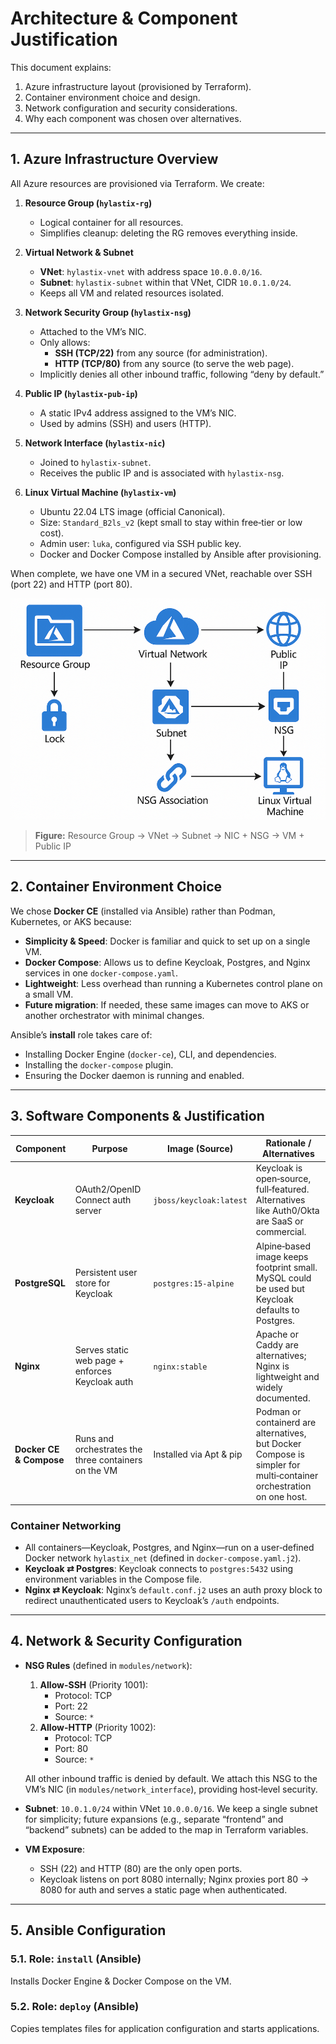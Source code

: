 
# Architecture & Component Justification

This document explains:

1. Azure infrastructure layout (provisioned by Terraform).
2. Container environment choice and design.
3. Network configuration and security considerations.
4. Why each component was chosen over alternatives.

---

## 1. Azure Infrastructure Overview

All Azure resources are provisioned via Terraform. We create:

1. **Resource Group (`hylastix-rg`)**
   - Logical container for all resources.
   - Simplifies cleanup: deleting the RG removes everything inside.

2. **Virtual Network & Subnet**
   - **VNet**: `hylastix-vnet` with address space `10.0.0.0/16`.
   - **Subnet**: `hylastix-subnet` within that VNet, CIDR `10.0.1.0/24`.
   - Keeps all VM and related resources isolated.

3. **Network Security Group (`hylastix-nsg`)**
   - Attached to the VM’s NIC.
   - Only allows:
     - **SSH (TCP/22)** from any source (for administration).
     - **HTTP (TCP/80)** from any source (to serve the web page).
   - Implicitly denies all other inbound traffic, following “deny by default.”

4. **Public IP (`hylastix-pub-ip`)**
   - A static IPv4 address assigned to the VM’s NIC.
   - Used by admins (SSH) and users (HTTP).

5. **Network Interface (`hylastix-nic`)**
   - Joined to `hylastix-subnet`.
   - Receives the public IP and is associated with `hylastix-nsg`.

6. **Linux Virtual Machine (`hylastix-vm`)**
   - Ubuntu 22.04 LTS image (official Canonical).
   - Size: `Standard_B2ls_v2` (kept small to stay within free‐tier or low cost).
   - Admin user: `luka`, configured via SSH public key.
   - Docker and Docker Compose installed by Ansible after provisioning.

When complete, we have one VM in a secured VNet, reachable over SSH (port 22) and HTTP (port 80).

![Infrastructure Diagram](docs/assets/infrastructure_resource_setup.png)

> **Figure:**
> Resource Group → VNet → Subnet → NIC + NSG → VM + Public IP

---

## 2. Container Environment Choice

We chose **Docker CE** (installed via Ansible) rather than Podman, Kubernetes, or AKS because:

- **Simplicity & Speed**: Docker is familiar and quick to set up on a single VM.
- **Docker Compose**: Allows us to define Keycloak, Postgres, and Nginx services in one `docker-compose.yaml`.
- **Lightweight**: Less overhead than running a Kubernetes control plane on a small VM.
- **Future migration**: If needed, these same images can move to AKS or another orchestrator with minimal changes.

Ansible’s **install** role takes care of:
- Installing Docker Engine (`docker-ce`), CLI, and dependencies.
- Installing the `docker-compose` plugin.
- Ensuring the Docker daemon is running and enabled.

---

## 3. Software Components & Justification

| Component              | Purpose                                            | Image (Source)            | Rationale / Alternatives                                   |
|------------------------|----------------------------------------------------|---------------------------|-------------------------------------------------------------|
| **Keycloak**           | OAuth2/OpenID Connect auth server                  | `jboss/keycloak:latest`   | Keycloak is open‐source, full‐featured. Alternatives like Auth0/Okta are SaaS or commercial. |
| **PostgreSQL**         | Persistent user store for Keycloak                 | `postgres:15-alpine`      | Alpine‐based image keeps footprint small. MySQL could be used but Keycloak defaults to Postgres. |
| **Nginx**              | Serves static web page + enforces Keycloak auth    | `nginx:stable`            | Apache or Caddy are alternatives; Nginx is lightweight and widely documented. |
| **Docker CE & Compose**| Runs and orchestrates the three containers on the VM| Installed via Apt & pip   | Podman or containerd are alternatives, but Docker Compose is simpler for multi‐container orchestration on one host. |

### Container Networking

- All containers—Keycloak, Postgres, and Nginx—run on a user‐defined Docker network `hylastix_net` (defined in `docker-compose.yaml.j2`).
- **Keycloak ⇄ Postgres**: Keycloak connects to `postgres:5432` using environment variables in the Compose file.
- **Nginx ⇄ Keycloak**: Nginx’s `default.conf.j2` uses an auth proxy block to redirect unauthenticated users to Keycloak’s `/auth` endpoints.

---

## 4. Network & Security Configuration

- **NSG Rules** (defined in `modules/network`):
  1. **Allow-SSH** (Priority 1001):
     - Protocol: TCP
     - Port: 22
     - Source: `*`
  2. **Allow-HTTP** (Priority 1002):
     - Protocol: TCP
     - Port: 80
     - Source: `*`

  All other inbound traffic is denied by default.
  We attach this NSG to the VM’s NIC (in `modules/network_interface`), providing host‐level security.

- **Subnet**: `10.0.1.0/24` within VNet `10.0.0.0/16`.
  We keep a single subnet for simplicity; future expansions (e.g., separate “frontend” and “backend” subnets) can be added to the map in Terraform variables.

- **VM Exposure**:
  - SSH (22) and HTTP (80) are the only open ports.
  - Keycloak listens on port 8080 internally; Nginx proxies port 80 → 8080 for auth and serves a static page when authenticated.

---

## 5. Ansible Configuration

### 5.1. Role: `install` (Ansible)

Installs Docker Engine & Docker Compose on the VM.

### 5.2. Role: `deploy` (Ansible)

Copies templates files for application configuration and starts applications.
